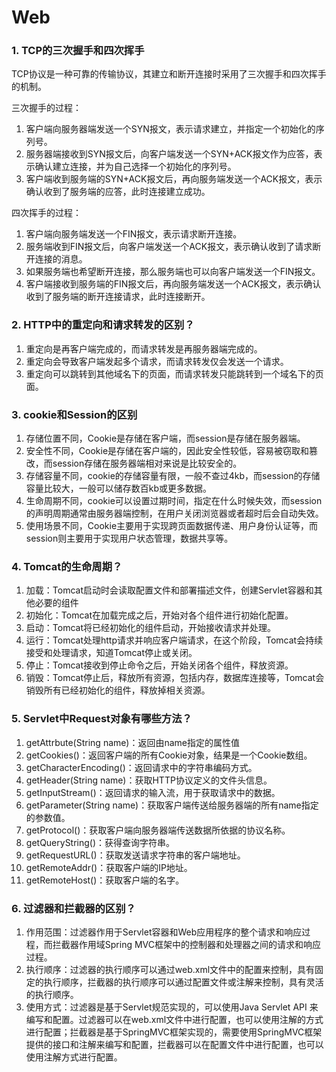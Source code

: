 # Web

### 1. TCP的三次握手和四次挥手

 TCP协议是一种可靠的传输协议，其建立和断开连接时采用了三次握手和四次挥手的机制。

三次握手的过程：

1. 客户端向服务器端发送一个SYN报文，表示请求建立，并指定一个初始化的序列号。
2. 服务器端接收到SYN报文后，向客户端发送一个SYN+ACK报文作为应答，表示确认建立连接，并为自己选择一个初始化的序列号。
3. 客户端收到服务端的SYN+ACK报文后，再向服务端发送一个ACK报文，表示确认收到了服务端的应答，此时连接建立成功。

四次挥手的过程：

1. 客户端向服务端发送一个FIN报文，表示请求断开连接。
2. 服务端收到FIN报文后，向客户端发送一个ACK报文，表示确认收到了请求断开连接的消息。
3. 如果服务端也希望断开连接，那么服务端也可以向客户端发送一个FIN报文。
4. 客户端接收到服务端的FIN报文后，再向服务端发送一个ACK报文，表示确认收到了服务端的断开连接请求，此时连接断开。

### 2. HTTP中的重定向和请求转发的区别？

1. 重定向是再客户端完成的，而请求转发是再服务器端完成的。
2. 重定向会导致客户端发起多个请求，而请求转发仅会发送一个请求。
3. 重定向可以跳转到其他域名下的页面，而请求转发只能跳转到一个域名下的页面。

### 3. cookie和Session的区别

1. 存储位置不同，Cookie是存储在客户端，而session是存储在服务器端。
2. 安全性不同，Cookie是存储在客户端的，因此安全性较低，容易被窃取和篡改，而session存储在服务器端相对来说是比较安全的。
3. 存储容量不同，cookie的存储容量有限，一般不查过4kb，而session的存储容量比较大，一般可以储存数百kb或更多数据。
4. 生命周期不同，cookie可以设置过期时间，指定在什么时候失效，而session的声明周期通常由服务器端控制，在用户关闭浏览器或者超时后会自动失效。
5. 使用场景不同，Cookie主要用于实现跨页面数据传递、用户身份认证等，而session则主要用于实现用户状态管理，数据共享等。

### 4. Tomcat的生命周期？

1. 加载：Tomcat启动时会读取配置文件和部署描述文件，创建Servlet容器和其他必要的组件
2. 初始化：Tomcat在加载完成之后，开始对各个组件进行初始化配置。
3. 启动：Tomcat将已经初始化的组件启动，开始接收请求并处理。
4. 运行：Tomcat处理http请求并响应客户端请求，在这个阶段，Tomcat会持续接受和处理请求，知道Tomcat停止或关闭。
5. 停止：Tomcat接收到停止命令之后，开始关闭各个组件，释放资源。
6. 销毁：Tomcat停止后，释放所有资源，包括内存，数据库连接等，Tomcat会销毁所有已经初始化的组件，释放掉相关资源。

### 5. Servlet中Request对象有哪些方法？

1. getAttrbute(String name)：返回由name指定的属性值
2. getCookies()：返回客户端的所有Cookie对象，结果是一个Cookie数组。
3. getCharacterEncoding()：返回请求中的字符串编码方式。
4. getHeader(String name)：获取HTTP协议定义的文件头信息。
5. getInputStream()：返回请求的输入流，用于获取请求中的数据。
6. getParameter(String name)：获取客户端传送给服务器端的所有name指定的参数值。
7. getProtocol()：获取客户端向服务器端传送数据所依据的协议名称。
8. getQueryString()：获得查询字符串。
9. getRequestURL()：获取发送请求字符串的客户端地址。
10. getRemoteAddr()：获取客户端的IP地址。
11. getRemoteHost()：获取客户端的名字。

### 6. 过滤器和拦截器的区别？

1. 作用范围：过滤器作用于Servlet容器和Web应用程序的整个请求和响应过程，而拦截器作用域Spring MVC框架中的控制器和处理器之间的请求和响应过程。
2. 执行顺序：过滤器的执行顺序可以通过web.xml文件中的配置来控制，具有固定的执行顺序，拦截器的执行顺序可以通过配置文件或注解来控制，具有灵活的执行顺序。
3. 使用方式：过滤器是基于Servlet规范实现的，可以使用Java Servlet API 来编写和配置。过滤器可以在web.xml文件中进行配置，也可以使用注解的方式进行配置；拦截器是基于SpringMVC框架实现的，需要使用SpringMVC框架提供的接口和注解来编写和配置，拦截器可以在配置文件中进行配置，也可以使用注解方式进行配置。
